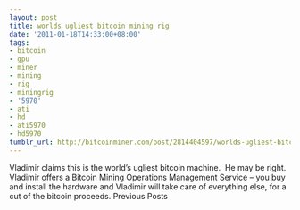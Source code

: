 ```yaml
---
layout: post
title: worlds ugliest bitcoin mining rig
date: '2011-01-18T14:33:00+08:00'
tags:
- bitcoin
- gpu
- miner
- mining
- rig
- miningrig
- '5970'
- ati
- hd
- ati5970
- hd5970
tumblr_url: http://bitcoinminer.com/post/2814404597/worlds-ugliest-bitcoin-mining-rig
---
```

Vladimir claims this is the world’s ugliest bitcoin machine.  He may be right.
Vladimir offers a Bitcoin Mining Operations Management Service – you buy and install the hardware and Vladimir will take care of everything else, for a cut of the bitcoin proceeds.
Previous Posts
